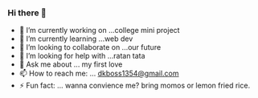 ### Hi there 👋


- 🔭 I’m currently working on ...college mini project
- 🌱 I’m currently learning ...web dev
- 👯 I’m looking to collaborate on ...our future
- 🤔 I’m looking for help with ...ratan tata
- 💬 Ask me about ... my first love
- 📫 How to reach me: ... dkboss1354@gmail.com
- ⚡ Fun fact: ... wanna convience me? bring momos or lemon fried rice.
